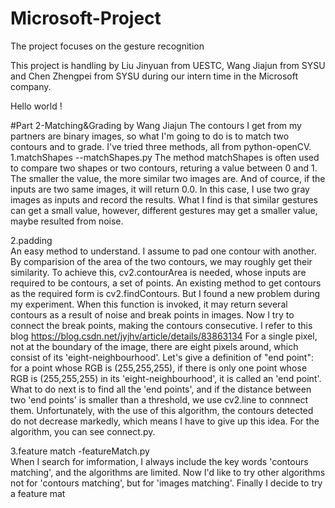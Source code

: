 # Microsoft-Project
The project focuses on the gesture recognition 

This project is handling by Liu Jinyuan from UESTC, Wang Jiajun from SYSU and Chen Zhengpei from SYSU during our intern time in the Microsoft company.

Hello world !

#Part 2-Matching&Grading  by Wang Jiajun
The contours I get from my partners are binary images, so what I'm going to do is to match two contours and to grade. I've tried three methods, all from python-openCV.  
1.matchShapes --matchShapes.py
The method matchShapes is often used to compare two shapes or two contours, returing a value between 0 and 1. The smaller the value, the more similar two images are. And of cource, if the inputs are two same images, it will return 0.0. In this case, I use two gray images as inputs and record the results. What I find is that similar gestures can get a small value, however, different gestures may get a smaller value, maybe resulted from noise.  

2.padding  
An easy method to understand. I assume to pad one contour with another. By comparision of the area of the two contours, we may roughly get their similarity. To achieve this, cv2.contourArea is needed, whose inputs are required to be contours, a set of points. An existing method to get contours as the required form is cv2.findContours. But I found a new problem during my experiment. When this function is invoked, it may return several contours as a result of noise and break points in images. Now I try to connect the break points, making the contours consecutive. I refer to this blog https://blog.csdn.net/jyjhv/article/details/83863134
For a single pixel, not at the boundary of the image, there are eight pixels around, which consist of its 'eight-neighbourhood'. Let's give a definition of "end point": for a point whose RGB is (255,255,255), if there is only one point whose RGB is (255,255,255) in its 'eight-neighbourhood', it is called an 'end point'. What to do next is to find all the 'end points', and if the distance between two 'end points' is smaller than a threshold, we use cv2.line to connnect them. Unfortunately, with the use of this algorithm, the contours detected do not decrease markedly, which means I have to give up this idea. For the algorithm, you can see connect.py.   

3.feature match -featureMatch.py  
When I search for imformation, I always include the key words 'contours matching', and the algorithms are limited. Now I'd like to try other algorithms not for 'contours matching', but for 'images matching'. Finally I decide to try a feature mat
